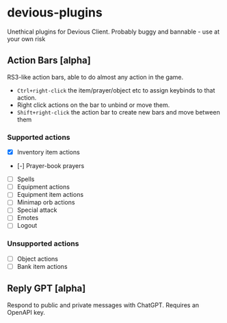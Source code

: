 # devious-plugins

Unethical plugins for Devious Client. Probably buggy and bannable - use at your own risk

## Action Bars [alpha]

RS3-like action bars, able to do almost any action in the game. 
* `Ctrl+right-click` the item/prayer/object etc to assign keybinds to that action. 
* Right click actions on the bar to unbind or move them. 
* `Shift+right-click` the action bar to create new bars and move between them

### Supported actions

- [x] Inventory item actions
- [-] Prayer-book prayers
- [ ] Spells
- [ ] Equipment actions
- [ ] Equipment item actions
- [ ] Minimap orb actions
- [ ] Special attack
- [ ] Emotes
- [ ] Logout

### Unsupported actions

- [ ] Object actions
- [ ] Bank item actions

## Reply GPT [alpha]

Respond to public and private messages with ChatGPT. Requires an OpenAPI key.